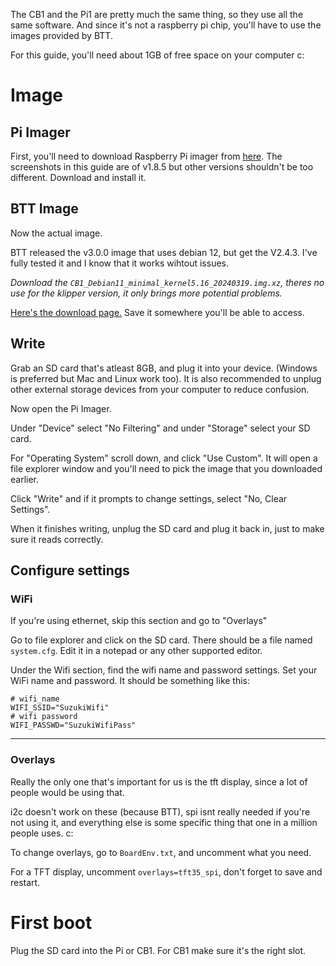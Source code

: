 The CB1 and the Pi1 are pretty much the same thing, so they use all the same software. And since it's not a raspberry pi chip, you'll have to use the images provided by BTT.

For this guide, you'll need about 1GB of free space on your computer c:

# Image
## Pi Imager
First, you'll need to download Raspberry Pi imager from [here](https://github.com/raspberrypi/rpi-imager/releases). The screenshots in this guide are of v1.8.5 but other versions shouldn't be too different. Download and install it.

## BTT Image
Now the actual image.

BTT released the v3.0.0 image that uses debian 12, but get the V2.4.3. I've fully tested it and I know that it works wihtout issues.

*Download the `CB1_Debian11_minimal_kernel5.16_20240319.img.xz`, theres no use for the klipper version, it only brings more potential problems.*

[Here's the download page.](https://github.com/bigtreetech/CB1/releases/tag/V2.3.4) Save it somewhere you'll be able to access.

## Write
Grab an SD card that's atleast 8GB, and plug it into your device. (Windows is preferred but Mac and Linux work too). It is also recommended to unplug other external storage devices from your computer to reduce confusion.

Now open the Pi Imager.

Under "Device" select "No Filtering" and under "Storage" select your SD card.

For "Operating System" scroll down, and click "Use Custom". It will open a file explorer window and you'll need to pick the image that you downloaded earlier.

Click "Write" and if it prompts to change settings, select "No, Clear Settings".

When it finishes writing, unplug the SD card and plug it back in, just to make sure it reads correctly.
## Configure settings
### WiFi
If you're using ethernet, skip this section and go to "Overlays"

Go to file explorer and click on the SD card. There should be a file named `system.cfg`. Edit it in a notepad or any other supported editor.

Under the Wifi section, find the wifi name and password settings. Set your WiFi name and password. It should be something like this:
```
# wifi_name
WIFI_SSID="SuzukiWifi"
# wifi password
WIFI_PASSWD="SuzukiWifiPass"
```
__________________________________________________________
### Overlays
Really the only one that's important for us is the tft display, since a lot of people would be using that.

i2c doesn't work on these (because BTT), spi isnt really needed if you're not using it, and everything else is some specific thing that one in a million people uses. c:

To change overlays, go to `BoardEnv.txt`, and uncomment what you need.

For a TFT display, uncomment `overlays=tft35_spi`, don't forget to save and restart.
# First boot
Plug the SD card into the Pi or CB1. For CB1 make sure it's the right slot.
